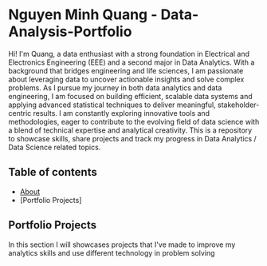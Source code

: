 # Nguyen Minh Quang - Data-Analysis-Portfolio
Hi! I'm Quang, a data enthusiast with a strong foundation in Electrical and Electronics Engineering (EEE) and a second major in Data Analytics. With a background that bridges engineering and life sciences, I am passionate about leveraging data to uncover actionable insights and solve complex problems.
As I pursue my journey in both data analytics and data engineering, I am focused on building efficient, scalable data systems and applying advanced statistical techniques to deliver meaningful, stakeholder-centric results. I am constantly exploring innovative tools and methodologies, eager to contribute to the evolving field of data science with a blend of technical expertise and analytical creativity.
This is a repository to showcase skills, share projects and track my progress in Data Analytics / Data Science related topics.

## Table of contents
- [About](https://github.com/Quang0608/Data-Analysis-Portfolio/blob/main/README.md#about)
- [Portfolio Projects]


## Portfolio Projects
In this section I will showcases projects that I've made to improve my analytics skills and use different technology in problem solving
